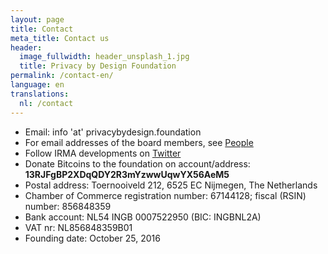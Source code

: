```yaml
---
layout: page
title: Contact
meta_title: Contact us
header:
  image_fullwidth: header_unsplash_1.jpg
  title: Privacy by Design Foundation
permalink: /contact-en/
language: en
translations:
  nl: /contact
---
```


 * Email: info 'at' privacybydesign.foundation
 * For email addresses of the board members, see [People](/people)
 * Follow IRMA developments on [Twitter](https://twitter.com/IRMA_privacy)
 * Donate Bitcoins to the foundation on account/address: **13RJFgBP2XDqQDY2R3mYzwwUqwYX56AeM5**
 * Postal address: Toernooiveld 212, 6525 EC Nijmegen, The Netherlands
 * Chamber of Commerce registration number: 67144128; fiscal (RSIN) number: 856848359
 * Bank account: NL54 INGB 0007522950 (BIC: INGBNL2A)
 * VAT nr: NL856848359B01
 * Founding date: October 25, 2016
